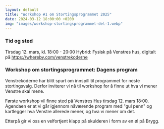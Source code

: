 ```yaml
---
layout: default
title: "Workshop #1 om Stortingsprogrammet 2025"
date: 2024-03-12 18:00:00 +0200
img: "images/workshop-stortingsprogrammet-del-1.webp"
---
```

### Tid og sted
Tirsdag 12. mars, kl. 18:00 - 20:00
Hybrid: Fysisk på Venstres hus, digitalt på <a class="a" href="https://whereby.com/venstrekoderne">https://whereby.com/venstrekoderne</a>

### Workshop om stortingsprogrammet: Dagens program
Venstrekoderne har blitt spurt om innspill til programmet for neste stortingsvalg. Derfor inviterer vi nå til workshop for å finne ut hva vi mener Venstre skal mene.

Første workshop vil finne sted på Venstres Hus tirsdag 12. mars 18:00. Agendaen er at vi går igjennom nåværende program med "gul penn" og kartlegger hva Venstre allerede mener, og hva vi mener om det.

Etterpå gir vi oss en velfortjent klapp på skulderen i form av en øl på Brygg.

